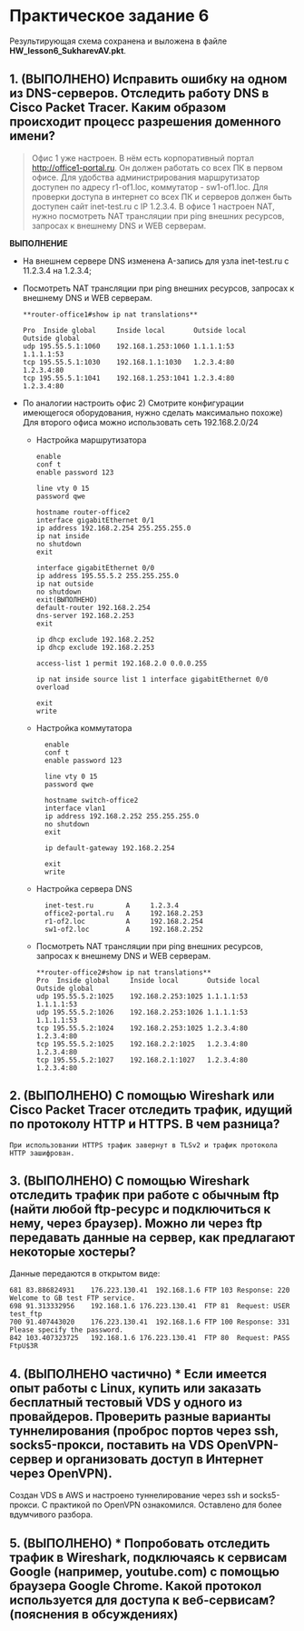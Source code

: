 # Практическое задание 6

Результирующая схема сохранена и выложена в файле **HW_lesson6_SukharevAV.pkt**.

## 1. (ВЫПОЛНЕНО) Исправить ошибку на одном из DNS-серверов. Отследить работу DNS в Cisco Packet Tracer. Каким образом происходит процесс разрешения доменного имени?

> Офис 1 уже настроен. 
> В нём есть корпоративный портал http://office1-portal.ru. Он должен работать со всех ПК в первом офисе.
> Для удобства администрирования маршрутизатор доступен по адресу r1-of1.loc, коммутатор - sw1-of1.loc.
> Для проверки доступа в интернет со всех ПК и серверов должен быть доступен сайт inet-test.ru c IP 1.2.3.4.
> В офисе 1 настроен NAT, нужно посмотреть NAT трансляции при ping внешних ресурсов, запроcах к внешнему DNS и WEB серверам.

**ВЫПОЛНЕНИЕ**

* На внешнем сервере DNS изменена A-запись для узла inet-test.ru c 11.2.3.4 на 1.2.3.4;
* Посмотреть NAT трансляции при ping внешних ресурсов, запроcах к внешнему DNS и WEB серверам.

      **router-office1#show ip nat translations**

      Pro  Inside global     Inside local       Outside local      Outside global
      udp 195.55.5.1:1060    192.168.1.253:1060 1.1.1.1:53         1.1.1.1:53
      tcp 195.55.5.1:1030    192.168.1.1:1030   1.2.3.4:80         1.2.3.4:80
      tcp 195.55.5.1:1041    192.168.1.253:1041 1.2.3.4:80         1.2.3.4:80

* По аналогии настроить офис 2) Смотрите конфигурации имеющегося оборудования, нужно сделать максимально похоже) 
Для второго офиса можно использовать сеть 192.168.2.0/24
  * Настройка маршрутизатора

        enable
        conf t
        enable password 123

        line vty 0 15
        password qwe

        hostname router-office2
        interface gigabitEthernet 0/1
        ip address 192.168.2.254 255.255.255.0
        ip nat inside
        no shutdown
        exit

        interface gigabitEthernet 0/0
        ip address 195.55.5.2 255.255.255.0
        ip nat outside 
        no shutdown
        exit(ВЫПОЛНЕНО) 
        default-router 192.168.2.254
        dns-server 192.168.2.253
        exit
        
        ip dhcp exclude 192.168.2.252
        ip dhcp exclude 192.168.2.253

        access-list 1 permit 192.168.2.0 0.0.0.255

        ip nat inside source list 1 interface gigabitEthernet 0/0 overload 
        
        exit
        write

  * Настройка коммутатора

          enable
          conf t
          enable password 123

          line vty 0 15
          password qwe

          hostname switch-office2
          interface vlan1
          ip address 192.168.2.252 255.255.255.0
          no shutdown
          exit

          ip default-gateway 192.168.2.254

          exit
          write

  * Настройка сервера DNS

          inet-test.ru        A     1.2.3.4
          office2-portal.ru   A     192.168.2.253
          r1-of2.loc          A     192.168.2.254
          sw1-of2.loc         A     192.168.2.252

  * Посмотреть NAT трансляции при ping внешних ресурсов, запроcах к внешнему DNS и WEB серверам.

        **router-office2#show ip nat translations**
        Pro  Inside global     Inside local       Outside local      Outside global
        udp 195.55.5.2:1025    192.168.2.253:1025 1.1.1.1:53         1.1.1.1:53
        udp 195.55.5.2:1026    192.168.2.253:1026 1.1.1.1:53         1.1.1.1:53
        tcp 195.55.5.2:1024    192.168.2.253:1025 1.2.3.4:80         1.2.3.4:80
        tcp 195.55.5.2:1025    192.168.2.2:1025   1.2.3.4:80         1.2.3.4:80
        tcp 195.55.5.2:1027    192.168.2.1:1027   1.2.3.4:80         1.2.3.4:80


## 2. (ВЫПОЛНЕНО) С помощью Wireshark или Cisco Packet Tracer отследить трафик, идущий по протоколу HTTP и HTTPS. В чем разница?

    При использовании HTTPS трафик завернут в TLSv2 и трафик протокола HTTP зашифрован.

## 3. (ВЫПОЛНЕНО) С помощью Wireshark отследить трафик при работе с обычным ftp (найти любой ftp-ресурс и подключиться к нему, через браузер). Можно ли через ftp передавать данные на сервер, как предлагают некоторые хостеры?

Данные передаются в открытом виде:

    681	83.886824931	176.223.130.41	192.168.1.6	FTP	103	Response: 220 Welcome to GB test FTP service.
    698	91.313332956	192.168.1.6	176.223.130.41	FTP	81	Request: USER test_ftp
    700	91.407443020	176.223.130.41	192.168.1.6	FTP	100	Response: 331 Please specify the password.
    842	103.407323725	192.168.1.6	176.223.130.41	FTP	80	Request: PASS FtpU$3R

## 4. (ВЫПОЛНЕНО частично) * Если имеется опыт работы с Linux, купить или заказать бесплатный тестовый VDS у одного из провайдеров. Проверить разные варианты туннелирования (проброс портов через ssh, socks5-прокси, поставить на VDS OpenVPN-сервер и организовать доступ в Интернет через OpenVPN).

Создан VDS в AWS и настроено туннелирование через ssh и socks5-прокси.
С практикой по OpenVPN ознакомился. Оставлено для более вдумчивого разбора.

## 5. (ВЫПОЛНЕНО) * Попробовать отследить трафик в Wireshark, подключаясь к сервисам Google (например, youtube.com) с помощью браузера Google Chrome. Какой протокол используется для доступа к веб-сервисам? (пояснения в обсуждениях)